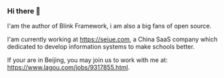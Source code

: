### Hi there 👋

I'am the author of Blink Framework, i am also a big fans of open source.

I'am currently working at https://seiue.com, a China SaaS company which dedicated to develop information systems to make schools better.

If your are in Beijing, you may join us to work with me at: https://www.lagou.com/jobs/9317855.html.

